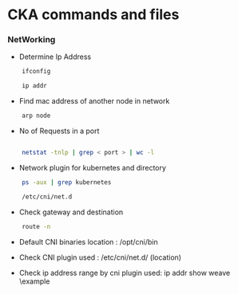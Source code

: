 # CKA commands and files

### NetWorking

- Determine Ip Address
```sh
    ifconfig

    ip addr
```

- Find mac address of another node in network
```sh
    arp node
```

- No of Requests in a port
```sh

    netstat -tnlp | grep < port > | wc -l

```

- Network plugin for kubernetes and directory
```sh
    ps -aux | grep kubernetes

    /etc/cni/net.d
```

- Check gateway and destination
```sh
    route -n
```

- Default CNI binaries location : /opt/cni/bin

- Check CNI plugin used : /etc/cni/net.d/ (location)

- Check ip address range by cni plugin used: ip addr show weave \\example